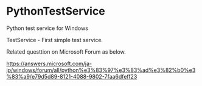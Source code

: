 # PythonTestService
Python test service for Windows

TestService - First simple test service.

Related questtion on Microsoft Forum as below.

https://answers.microsoft.com/ja-jp/windows/forum/all/python%e3%83%97%e3%83%ad%e3%82%b0%e3%83%a9/e79d5d89-8121-4088-9802-7faa6dfeff23
